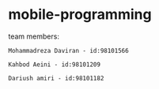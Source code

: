# mobile-programming
team members:

    Mohammadreza Daviran - id:98101566
    
    Kahbod Aeini - id:98101209

    Dariush amiri - id:98101182
